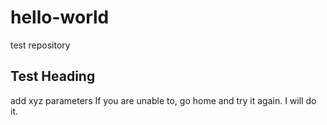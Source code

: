 # hello-world
test repository
## Test Heading
add xyz parameters
If you are unable to, go home and try it again. I will do it.

